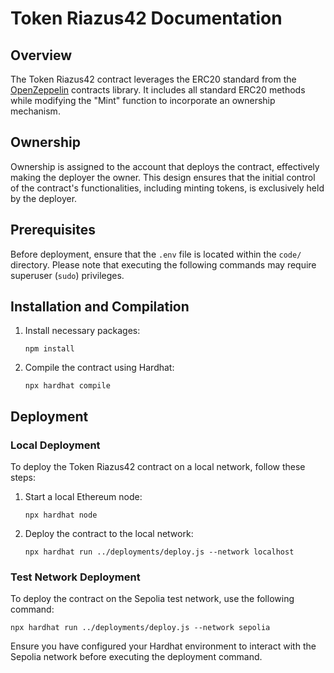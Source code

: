 # Token Riazus42 Documentation

## Overview

The Token Riazus42 contract leverages the ERC20 standard from the [OpenZeppelin](https://github.com/OpenZeppelin/openzeppelin-contracts/blob/master/contracts/token/ERC20/ERC20.sol) contracts library. It includes all standard ERC20 methods while modifying the "Mint" function to incorporate an ownership mechanism.

## Ownership

Ownership is assigned to the account that deploys the contract, effectively making the deployer the owner. This design ensures that the initial control of the contract's functionalities, including minting tokens, is exclusively held by the deployer.

## Prerequisites

Before deployment, ensure that the `.env` file is located within the `code/` directory. Please note that executing the following commands may require superuser (`sudo`) privileges.

## Installation and Compilation

1. Install necessary packages:
   ```
   npm install
   ```

2. Compile the contract using Hardhat:
   ```
   npx hardhat compile
   ```

## Deployment

### Local Deployment

To deploy the Token Riazus42 contract on a local network, follow these steps:

1. Start a local Ethereum node:
   ```
   npx hardhat node
   ```

2. Deploy the contract to the local network:
   ```
   npx hardhat run ../deployments/deploy.js --network localhost
   ```

### Test Network Deployment

To deploy the contract on the Sepolia test network, use the following command:

```
npx hardhat run ../deployments/deploy.js --network sepolia
```

Ensure you have configured your Hardhat environment to interact with the Sepolia network before executing the deployment command.
